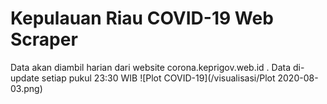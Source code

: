 # Kepulauan Riau COVID-19 Web Scraper
Data akan diambil harian dari website corona.keprigov.web.id . Data di-update setiap pukul 23:30 WIB
![Plot COVID-19](/visualisasi/Plot 2020-08-03.png)
